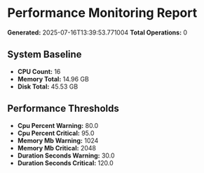 # Performance Monitoring Report

**Generated:** 2025-07-16T13:39:53.771004
**Total Operations:** 0

## System Baseline

- **CPU Count:** 16
- **Memory Total:** 14.96 GB
- **Disk Total:** 45.53 GB

## Performance Thresholds

- **Cpu Percent Warning:** 80.0
- **Cpu Percent Critical:** 95.0
- **Memory Mb Warning:** 1024
- **Memory Mb Critical:** 2048
- **Duration Seconds Warning:** 30.0
- **Duration Seconds Critical:** 120.0
